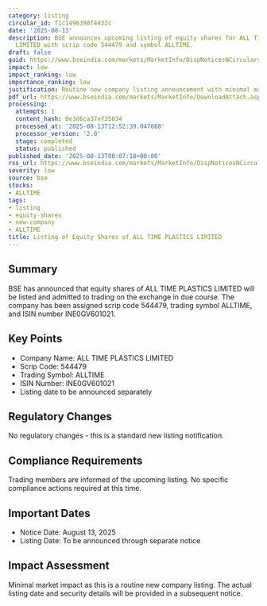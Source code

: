 ```yaml
---
category: listing
circular_id: f1c1496398f4432c
date: '2025-08-13'
description: BSE announces upcoming listing of equity shares for ALL TIME PLASTICS
  LIMITED with scrip code 544479 and symbol ALLTIME.
draft: false
guid: https://www.bseindia.com/markets/MarketInfo/DispNoticesNCirculars.aspx?Noticeid={12458C13-440C-48FC-BD54-B94A194E2770}&noticeno=20250813-7&dt=08/13/2025&icount=7&totcount=46&flag=0
impact: low
impact_ranking: low
importance_ranking: low
justification: Routine new company listing announcement with minimal market impact
pdf_url: https://www.bseindia.com/markets/MarketInfo/DownloadAttach.aspx?id=20250813-7&attachedId=
processing:
  attempts: 1
  content_hash: 0e3d6ca37ef35034
  processed_at: '2025-08-13T12:52:39.047668'
  processor_version: '2.0'
  stage: completed
  status: published
published_date: '2025-08-13T08:07:18+00:00'
rss_url: https://www.bseindia.com/markets/MarketInfo/DispNoticesNCirculars.aspx?Noticeid={12458C13-440C-48FC-BD54-B94A194E2770}&noticeno=20250813-7&dt=08/13/2025&icount=7&totcount=46&flag=0
severity: low
source: bse
stocks:
- ALLTIME
tags:
- listing
- equity-shares
- new-company
- ALLTIME
title: Listing of Equity Shares of ALL TIME PLASTICS LIMITED
---
```


## Summary

BSE has announced that equity shares of ALL TIME PLASTICS LIMITED will be listed and admitted to trading on the exchange in due course. The company has been assigned scrip code 544479, trading symbol ALLTIME, and ISIN number INE0GV601021.

## Key Points

- Company Name: ALL TIME PLASTICS LIMITED
- Scrip Code: 544479
- Trading Symbol: ALLTIME
- ISIN Number: INE0GV601021
- Listing date to be announced separately

## Regulatory Changes

No regulatory changes - this is a standard new listing notification.

## Compliance Requirements

Trading members are informed of the upcoming listing. No specific compliance actions required at this time.

## Important Dates

- Notice Date: August 13, 2025
- Listing Date: To be announced through separate notice

## Impact Assessment

Minimal market impact as this is a routine new company listing. The actual listing date and security details will be provided in a subsequent notice.